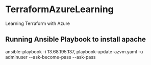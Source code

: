 # TerraformAzureLearning
Learning Terraform with Azure


## Running Ansible Playbook to install apache
ansible-playbook -i 13.68.195.137, playbook-update-azvm.yaml -u adminuser --ask-become-pass --ask-pass
